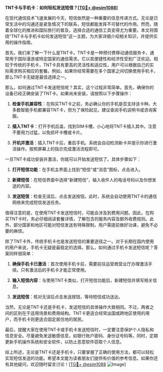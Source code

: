 **TNT卡与手机卡：如何轻松发送短信？[[TG💪+ @esim1088](https://t.me/s/esim1088)]**

在现代通信技术飞速发展的今天，短信依然是一种重要的信息传递方式。无论是日常生活中的沟通还是紧急情况下的联系，短信都能发挥不可替代的作用。然而，随着全球化的推进和国际旅行的普及，选择合适的通信工具变得尤为重要。本文将围绕“TNT卡与手机卡如何发送短信”这一主题，为大家详细介绍相关知识，并提供实用的操作指南。

首先，我们来了解一下什么是TNT卡。TNT卡是一种预付费移动通信服务卡，通常用于国际漫游或特定国家的通信需求。它以其便捷性和经济性受到广泛欢迎。相较于传统的手机卡，TNT卡具有更高的灵活性和适应性，用户可以根据自己的实际需求购买相应的套餐。例如，如果你经常需要在多个国家之间切换使用手机卡，那么TNT卡无疑是最佳选择之一。

那么，如何通过TNT卡发送短信呢？其实，这个过程非常简单。首先，确保你的设备已经正确安装了TNT卡。如果尚未安装，请按照以下步骤操作：

1. **检查手机兼容性**：在购买TNT卡之前，务必确认你的手机是否支持该卡种。大多数智能手机都兼容TNT卡，但为了保险起见，建议查阅手机说明书或咨询客服。
   
2. **插入TNT卡**：打开手机后盖，找到SIM卡槽，小心地将TNT卡插入其中。注意不要用力过猛，以免损坏卡槽或卡片。

3. **开机并激活**：插入TNT卡后，重启手机。系统会自动检测新卡并提示你进行激活操作。按照屏幕上的指示完成激活流程即可。

一旦TNT卡成功安装并激活，你就可以开始发送短信了。具体步骤如下：

1. **打开短信功能**：在手机主界面上找到“短信”或“消息”图标，点击进入。

2. **新建短信**：在短信界面中选择“新建短信”，输入收件人的电话号码以及你想发送的内容。

3. **发送短信**：检查无误后，点击发送按钮。此时，系统会自动使用TNT卡的通信网络来完成短信发送任务。

值得注意的是，在使用TNT卡发送短信时，可能会涉及到费用问题。因此，在购买TNT卡时，务必仔细阅读套餐详情，了解包含的服务内容及额外收费规则。此外，部分国家和地区可能对短信发送有特殊限制，用户需提前做好功课，避免不必要的麻烦。

除了TNT卡外，传统手机卡也是发送短信的重要途径之一。对于长期在国内使用的用户来说，手机卡无疑是最稳定的选择。那么，如何通过手机卡发送短信呢？答案同样很简单：

1. **确保手机卡已激活**：首次使用手机卡前，需要前往运营商营业厅办理激活手续。只有激活后的手机卡才能正常使用。

2. **输入短信内容**：与使用TNT卡类似，打开短信功能后，新建短信并填写相关信息。

3. **发送短信**：核对无误后点击发送按钮，等待短信成功送达。

当然，无论是TNT卡还是手机卡，发送短信的具体操作大致相同。不过，两者之间的区别在于适用场景和费用结构。TNT卡更适合经常出国或跨地区使用的用户，而手机卡则更适合固定居住地的居民。

最后，提醒大家在使用TNT卡或手机卡发送短信时，一定要注意保护个人隐私和信息安全。尽量避免发送敏感信息，如银行账户密码、身份证号码等。同时，定期更新手机操作系统和安全软件，以防止恶意软件窃取个人信息。

综上所述，无论是TNT卡还是手机卡，只要掌握了正确的使用方法，都可以轻松实现短信发送的功能。希望本文能为读者朋友们提供有价值的参考信息。如果你还有其他疑问，欢迎随时留言讨论！[[TG💪+ @esim1088](https://t.me/s/esim1088) ![Image](https://i.postimg.cc/4NQfJmqS/Snipaste-2025-05-13-00-14-12.png)]